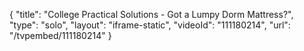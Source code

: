 {
    "title": "College Practical Solutions - Got a Lumpy Dorm Mattress?",
    "type": "solo",
    "layout": "iframe-static",
    "videoId": "111180214",
    "url": "\/tvpembed\/111180214"
}